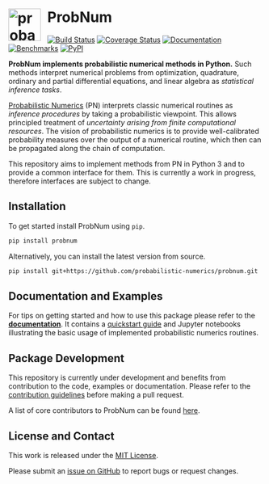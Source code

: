 # <a href="https://probnum.readthedocs.io"><img align="left" src="https://raw.githubusercontent.com/probabilistic-numerics/probnum/master/docs/source/img/pn_logo.png" alt="probabilistic numerics" width="64" style="padding-right: 10px; padding left: 10px;" title="Probabilistic Numerics in Python"/></a> ProbNum

[![Build Status](https://img.shields.io/travis/probabilistic-numerics/probnum/master.svg?logo=travis%20ci&logoColor=white&label=Travis%20CI)](https://travis-ci.org/probabilistic-numerics/probnum)
[![Coverage Status](https://img.shields.io/codecov/c/gh/probabilistic-numerics/probnum/master?label=Coverage&logo=codecov&logoColor=white)](https://codecov.io/gh/probabilistic-numerics/probnum/branch/master)
[![Documentation](https://img.shields.io/readthedocs/probnum.svg?logo=read%20the%20docs&logoColor=white&label=Documentation)](https://probnum.readthedocs.io)
[![Benchmarks](http://img.shields.io/badge/Benchmarks-asv-blueviolet.svg?style=flat&logo=swift&logoColor=white)](https://probabilistic-numerics.github.io/probnum-benchmarks/benchmarks/)
[![PyPI](https://img.shields.io/pypi/v/probnum?label=PyPI&logo=pypi&logoColor=white)](https://pypi.org/project/probnum/)
<br>

**ProbNum implements probabilistic numerical methods in Python.** Such methods interpret numerical problems from 
optimization, quadrature, ordinary and partial differential equations, and linear algebra as _statistical inference tasks_.

[Probabilistic Numerics](https://doi.org/10.1098/rspa.2015.0142) (PN) interprets classic numerical routines as
_inference procedures_ by taking a probabilistic viewpoint. This allows principled treatment of _uncertainty arising
from finite computational resources_. The vision of probabilistic numerics is to provide well-calibrated probability
measures over the output of a numerical routine, which then can be propagated along the chain of computation.

This repository aims to implement methods from PN in Python 3 and to provide a common interface for them. This is
currently a work in progress, therefore interfaces are subject to change.

## Installation
To get started install ProbNum using `pip`.
```bash
pip install probnum
```
Alternatively, you can install the latest version from source.
```bash
pip install git+https://github.com/probabilistic-numerics/probnum.git
```

## Documentation and Examples
For tips on getting started and how to use this package please refer to the
[**documentation**](https://probnum.readthedocs.io). It contains a [quickstart guide](https://probnum.readthedocs.io/en/latest/introduction/quickstart.html) and Jupyter notebooks illustrating the basic usage of implemented probabilistic numerics routines.

## Package Development
This repository is currently under development and benefits from contribution to the code, examples or documentation.
Please refer to the [contribution guidelines](https://probnum.readthedocs.io/en/latest/development/contributing.html) before
making a pull request.

A list of core contributors to ProbNum can be found
[here](https://probnum.readthedocs.io/en/latest/development/code_contributors.html).

## License and Contact
This work is released under the [MIT License](https://github.com/probabilistic-numerics/probnum/blob/master/LICENSE.txt).

Please submit an [issue on GitHub](https://github.com/probabilistic-numerics/probnum/issues/new) to report bugs or
request changes.
